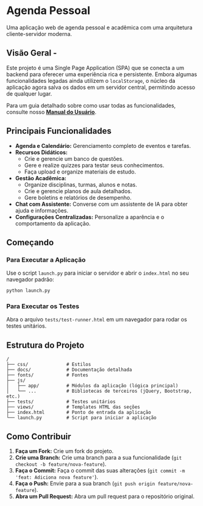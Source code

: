 # Agenda Pessoal

Uma aplicação web de agenda pessoal e acadêmica com uma arquitetura cliente-servidor moderna.

## Visão Geral - 

Este projeto é uma Single Page Application (SPA) que se conecta a um backend para oferecer uma experiência rica e persistente. Embora algumas funcionalidades legadas ainda utilizem o `localStorage`, o núcleo da aplicação agora salva os dados em um servidor central, permitindo acesso de qualquer lugar.

Para um guia detalhado sobre como usar todas as funcionalidades, consulte nosso **[Manual do Usuário](docs/MANUAL_USUARIO.md)**.

## Principais Funcionalidades

- **Agenda e Calendário:** Gerenciamento completo de eventos e tarefas.
- **Recursos Didáticos:**
    - Crie e gerencie um banco de questões.
    - Gere e realize quizzes para testar seus conhecimentos.
    - Faça upload e organize materiais de estudo.
- **Gestão Acadêmica:**
    - Organize disciplinas, turmas, alunos e notas.
    - Crie e gerencie planos de aula detalhados.
    - Gere boletins e relatórios de desempenho.
- **Chat com Assistente:** Converse com um assistente de IA para obter ajuda e informações.
- **Configurações Centralizadas:** Personalize a aparência e o comportamento da aplicação.

## Começando

### Para Executar a Aplicação

Use o script `launch.py` para iniciar o servidor e abrir o `index.html` no seu navegador padrão:

```bash
python launch.py
```

### Para Executar os Testes

Abra o arquivo `tests/test-runner.html` em um navegador para rodar os testes unitários.

## Estrutura do Projeto

```
/
├── css/              # Estilos
├── docs/             # Documentação detalhada
├── fonts/            # Fontes
├── js/
│   ├── app/          # Módulos da aplicação (lógica principal)
│   └── ...           # Bibliotecas de terceiros (jQuery, Bootstrap, etc.)
├── tests/            # Testes unitários
├── views/            # Templates HTML das seções
├── index.html        # Ponto de entrada da aplicação
└── launch.py         # Script para iniciar a aplicação
```

## Como Contribuir

1.  **Faça um Fork:** Crie um fork do projeto.
2.  **Crie uma Branch:** Crie uma branch para a sua funcionalidade (`git checkout -b feature/nova-feature`).
3.  **Faça o Commit:** Faça o commit das suas alterações (`git commit -m 'feat: Adiciona nova feature'`).
4.  **Faça o Push:** Envie para a sua branch (`git push origin feature/nova-feature`).
5.  **Abra um Pull Request:** Abra um pull request para o repositório original.
